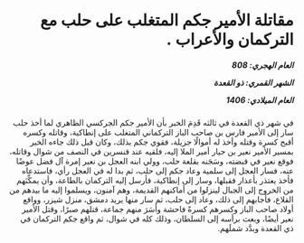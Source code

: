 <h1 dir="rtl">مقاتلة الأمير جكم المتغلب على حلب مع التركمان والأعراب .</h1>

<h5 dir="rtl">العام الهجري:  808

الشهر القمري: ذو القعدة

العام الميلادي: 1406</h5>

<p dir="rtl">في شهر ذي القعدة في ثالثه قَدِمَ الخبر بأن الأمير جكم الجركسي الظاهري لما أخذ حلب سار إلى الأمير فارس بن صاحب الباز التركماني المتغلب على إنطاكية، وقاتله وكسره أقبح كسرة وقتله وأخذ له أموالًا جزيلة، فقوي جكم بذلك، وكان قبل ذلك جاءه الخبر بمسير الأمير نعير بن حيار أمير الملا إليه، فلقيه عند قنسرين في النصف من شوال وقاتله، فوقع نعير في قبضته، وسَجَنه بقلعة حلب، وولي ابنه العجل بن نعير إمرة آل فضل عوضًا عنه، فسار العجل إلى سلمية وعاد جكم إلى حلب، ثم بدا له في العجل رأي، فاستدعاه فأخذ يعتذر بأعذار فقبلها، وسار إلى إنطاكية، فأرسل إليه التركمان بالطاعة، وأن يمكِّنَهم من الخروج إلى الجبال لينزلوا من أماكنهم القديمة، وهم آمنون، ويسلموا إليه ما بيدهم من القلاع، فأجابهم إلى ذلك، وعاد إلى حلب، ثم سار منها يريد دمشق، منزل شيزر، وواقع أولاد صاحب الباز وكسرهم كسرةً فاحشة وأسَرَ منهم جماعة، قتلهم صبرًا، وقتل الأمير نعير أيضًا، وبعث برأسه إلى السلطان، وذلك كله في شوال، ثم واقع جكم التركمان في ذي القعدة وبدَّد شملَهم.</p></br>
